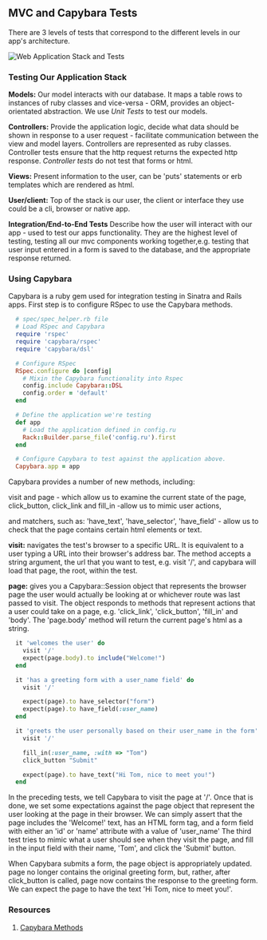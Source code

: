 ## MVC and Capybara Tests

There are 3 levels of tests that correspond to the different levels in our app's architecture.

![Web Application Stack and Tests](https://dl.dropboxusercontent.com/s/k2ypcn86btb6ajo/2015-09-29%20at%204.14%20PM.png)

### Testing Our Application Stack

**Models:** Our model interacts with our database. It maps a table rows to instances of ruby classes and vice-versa - ORM, provides an object-orientated abstraction. We use *Unit Tests* to test our models.

**Controllers:** Provide the application logic, decide what data should be shown in response to a user request - facilitate communication between the view and model layers. Controllers are represented as ruby classes. Controller tests ensure that the http request returns the expected http response. *Controller tests* do not test that forms or html.

**Views:** Present information to the user, can be 'puts' statements or erb templates which are rendered as html.

**User/client:** Top of the stack is our user, the client or interface they use could be a cli, browser or native app.

**Integration/End-to-End Tests** Describe how the user will interact with our app - used to test our apps functionality. They are the highest level of testing, testing all our mvc components working together,e.g. testing that user input entered in a form is saved to the database, and the appropriate response returned.


### Using Capybara

Capybara is a ruby gem used for integration testing in Sinatra and Rails apps. First step is to configure RSpec to use the Capybara methods.

```ruby
  # spec/spec_helper.rb file
  # Load RSpec and Capybara
  require 'rspec'
  require 'capybara/rspec'
  require 'capybara/dsl'

  # Configure RSpec
  RSpec.configure do |config|
    # Mixin the Capybara functionality into Rspec
    config.include Capybara::DSL
    config.order = 'default'
  end

  # Define the application we're testing
  def app
    # Load the application defined in config.ru
    Rack::Builder.parse_file('config.ru').first
  end

  # Configure Capybara to test against the application above.
  Capybara.app = app
```

Capybara provides a number of new methods, including:

visit and page - which allow us to examine the current state of the page,
click_button, click_link and fill_in -allow us to mimic user actions,

and matchers, such as:
'have_text', 'have_selector', 'have_field' - allow us to check that the page contains certain html elements or text.

**visit:** navigates the test's browser to a specific URL. It is equivalent to a user typing a URL into their browser's address bar. The method accepts a string argument, the url that you want to test, e.g. visit '/', and capybara will load that page, the root, within the test.

**page:** gives you a Capybara::Session object that represents the browser page the user would actually be looking at or whichever route was last passed to visit. The object responds to methods that represent actions that a user could take on a page, e.g. 'click_link', 'click_button', 'fill_in' and 'body'. The 'page.body' method will return the current page's html as a string.

```ruby
  it 'welcomes the user' do
    visit '/'
    expect(page.body).to include("Welcome!")
  end

  it 'has a greeting form with a user_name field' do
    visit '/'

    expect(page).to have_selector("form")
    expect(page).to have_field(:user_name)
  end

  it 'greets the user personally based on their user_name in the form' do
    visit '/'

    fill_in(:user_name, :with => "Tom")
    click_button "Submit"

    expect(page).to have_text("Hi Tom, nice to meet you!")
  end
```

In the preceding tests, we tell Capybara to visit the page at '/'. Once that is done, we set some expectations against the page object that represent the user looking at the page in their browser. We can simply assert that the page includes the 'Welcome!' text, has an HTML form tag, and a form field with either an 'id' or 'name' attribute with a value of 'user_name' The third test tries to mimic what a user should see when they visit the page, and fill in the input field with their name, 'Tom', and click the 'Submit' button.

When Capybara submits a form, the page object is appropriately updated. page no longer contains the original greeting form, but, rather, after click_button is called, page now contains the response to the greeting form. We can expect the page to have the text 'Hi Tom, nice to meet you!'.



### Resources

1. [Capybara Methods](https://github.com/teamcapybara/capybara#the-dsl)
